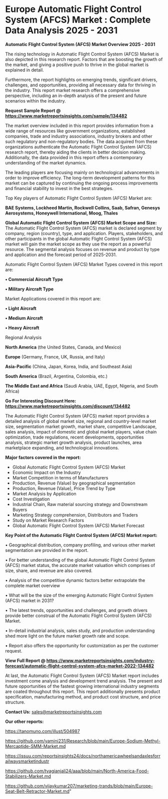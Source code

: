  # Europe Automatic Flight Control System (AFCS) Market : Complete Data Analysis 2025 - 2031

<Strong> Automatic Flight Control System (AFCS) Market Overview 2025 - 2031</strong>

The rising technology in Automatic Flight Control System (AFCS) Market is also depicted in this research report. Factors that are boosting the growth of the market, and giving a positive push to thrive in the global market is explained in detail.

Furthermore, the report highlights on emerging trends, significant drivers, challenges, and opportunities, providing all necessary data for thriving in the industry. This report market research offers a comprehensive perspective, including an in-depth analysis of the present and future scenarios within the industry.

<strong>Request Sample Report @ <a href=https://www.marketreportsinsights.com/sample/134482>https://www.marketreportsinsights.com/sample/134482</a></strong>

The market overview included in this report provides information from a wide range of resources like government organizations, established companies, trade and industry associations, industry brokers and other such regulatory and non-regulatory bodies. The data acquired from these organizations authenticate the Automatic Flight Control System (AFCS) research report, thereby aiding the clients in better decision making. Additionally, the data provided in this report offers a contemporary understanding of the market dynamics.

The leading players are focusing mainly on technological advancements in order to improve efficiency. The long-term development patterns for this market can be captured by continuing the ongoing process improvements and financial stability to invest in the best strategies.

Top Key players of Automatic Flight Control System (AFCS) Market are:

<strong>BAE Systems, Lockheed Martin, Rockwell Collins, Saab, Safran, Genesys Aerosystems, Honeywell International, Moog, Thales</strong>

<strong><b>Global Automatic Flight Control System (AFCS) Market Scope and Size:</b></strong>
The Automatic Flight Control System (AFCS) market is declared segment by company, region (country), type, and application. Players, stakeholders, and other participants in the global Automatic Flight Control System (AFCS) market will gain the market scope as they use the report as a powerful resource. The segmental analysis focuses on revenue and product by type and application and the forecast period of 2025-2031.

Automatic Flight Control System (AFCS) Market Types covered in this report are:

<strong>• Commercial Aircraft Type

• Military Aircraft Type</strong>

Market Applications covered in this report are:

<strong>• Light Aircraft

• Medium Aircraft

• Heavy Aircraft</strong> 

Regional Analysis

<strong>North America</strong> (the United States, Canada, and Mexico)

<strong>Europe</strong> (Germany, France, UK, Russia, and Italy)

<strong>Asia-Pacific</strong> (China, Japan, Korea, India, and Southeast Asia)

<strong>South America</strong> (Brazil, Argentina, Colombia, etc.)

<strong>The Middle East and Africa</strong> (Saudi Arabia, UAE, Egypt, Nigeria, and South Africa)

<strong>Go For Interesting Discount Here: <a href=https://www.marketreportsinsights.com/discount/134482>https://www.marketreportsinsights.com/discount/134482</a></strong>

The Automatic Flight Control System (AFCS) market report provides a detailed analysis of global market size, regional and country-level market size, segmentation market growth, market share, competitive Landscape, sales analysis, impact of domestic and global market players, value chain optimization, trade regulations, recent developments, opportunities analysis, strategic market growth analysis, product launches, area marketplace expanding, and technological innovations.

<strong><b>Major factors covered in the report:</b></strong>
<ul>
  <li>Global Automatic Flight Control System (AFCS) Market </li>
  <li>Economic Impact on the Industry</li>
  <li>Market Competition in terms of Manufacturers</li>
  <li>Production, Revenue (Value) by geographical segmentation</li>
  <li>Production, Revenue (Value), Price Trend by Type</li>
  <li>Market Analysis by Application</li>
  <li>Cost Investigation</li>
  <li>Industrial Chain, Raw material sourcing strategy and Downstream Buyers</li>
  <li>Marketing Strategy comprehension, Distributors and Traders</li>
  <li>Study on Market Research Factors</li>
  <li>Global Automatic Flight Control System (AFCS) Market Forecast</li>
</ul>

<strong><b>Key Point of the Automatic Flight Control System (AFCS) Market report:</b></strong>

• Geographical distribution, company profiling, and various other market segmentation are provided in the report.

• For better understanding of the global Automatic Flight Control System (AFCS) market status, the accurate market valuation which comprises of size, share, and revenue are also covered.

• Analysis of the competitive dynamic factors better extrapolate the complete market overview

• What will be the size of the emerging Automatic Flight Control System (AFCS) market in 2031?

• The latest trends, opportunities and challenges, and growth drivers provide better construal of the Automatic Flight Control System (AFCS) Market.

• In-detail industrial analysis, sales study, and production understanding shed more light on the future market growth rate and scope.

• Report also offers the opportunity for customization as per the customer request.

<strong><b>View Full Report @ <a href=https://www.marketreportsinsights.com/industry-forecast/automatic-flight-control-system-afcs-market-2022-134482>https://www.marketreportsinsights.com/industry-forecast/automatic-flight-control-system-afcs-market-2022-134482</a></b></strong>


At last, the Automatic Flight Control System (AFCS) Market report includes investment come analysis and development trend analysis. The present and future opportunities of the fastest growing international industry segments are coated throughout this report. This report additionally presents product specification, manufacturing method, and product cost structure, and price structure.

<strong>Contact Us:</strong>
sales@marketreportsinsights.com

<strong>Our other reports:</strong>

<a href=https://tanomuno.com/illust/504987>https://tanomuno.com/illust/504987</a>

<a href=https://github.com/yamini231/Research/blob/main/Europe-Sodium-Methyl-Mercaptide-SMM-Market.md>https://github.com/yamini231/Research/blob/main/Europe-Sodium-Methyl-Mercaptide-SMM-Market.md</a>

<a href=https://issuu.com/reportsinsights24/docs/northamericawheelsandaxlesforrailwaysmarketindustr>https://issuu.com/reportsinsights24/docs/northamericawheelsandaxlesforrailwaysmarketindustr</a>

<a href=https://github.com/tyagianjali24/aaa/blob/main/North-America-Food-Stabilizers-Market.md>https://github.com/tyagianjali24/aaa/blob/main/North-America-Food-Stabilizers-Market.md</a>

<a href=https://github.com/vijaykumar207/marketing-trands/blob/main/Europe-Seat-Belt-Retractor-Market.md>https://github.com/vijaykumar207/marketing-trands/blob/main/Europe-Seat-Belt-Retractor-Market.md</a>"
